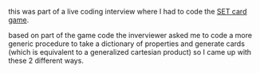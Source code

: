 this was part of a live coding interview where I had to code the [SET card game](https://en.wikipedia.org/wiki/Set_(card_game)).

based on part of the game code the inverviewer asked me to code a more generic procedure to take a dictionary of properties and generate cards (which is equivalent to a generalized cartesian product) so I came up with these 2 different ways.
